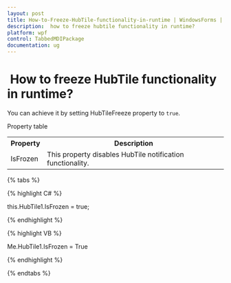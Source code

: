 ```yaml
---
layout: post
title: How-to-Freeze-HubTile-functionality-in-runtime | WindowsForms | Syncfusion®
description:  how to freeze hubtile functionality in runtime?
platform: wpf
control: TabbedMDIPackage
documentation: ug
---
```


#  How to freeze HubTile functionality in runtime?

You can achieve it by setting HubTileFreeze property to `true`.

Property table

<table>
<tr>
<th>
Property</th><th>
Description</td></tr>
<tr>
<td>
IsFrozen</td><td>
This property disables HubTile notification functionality.</td></tr>
</table>

{% tabs %}

{% highlight C# %}

this.HubTile1.IsFrozen = true;


{% endhighlight %}


{% highlight VB %}

Me.HubTile1.IsFrozen = True

{% endhighlight %}

{% endtabs %}


